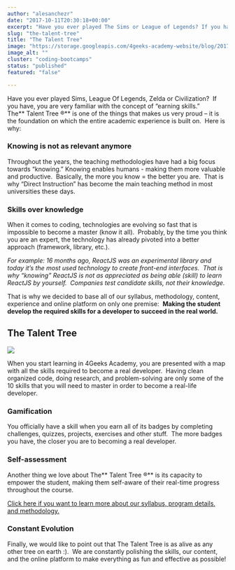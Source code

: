 ```yaml
---
author: "alesanchezr"
date: "2017-10-11T20:30:18+00:00"
excerpt: "Have you ever played The Sims or League of Legends? If you have, you familiar with the concept of “earning skills”"
slug: "the-talent-tree"
title: "The Talent Tree"
image: "https://storage.googleapis.com/4geeks-academy-website/blog/2017/10/Talents_for_Paladins.jpg"
image_alt: ""
cluster: "coding-bootcamps"
status: "published"
featured: "false"

---
```


Have you ever played Sims, League Of Legends, Zelda or Civilization?  If you have, you are very familiar with the concept of “earning skills.”  The** Talent Tree ®** is one of the things that makes us very proud – it is the foundation on which the entire academic experience is built on.  Here is why:


### **Knowing is not as relevant anymore**


Throughout the years, the teaching methodologies have had a big focus towards “knowing.” Knowing enables humans - making them more valuable and productive.  Basically, the more you know = the better you are.  That is why “Direct Instruction” has become the main teaching method in most universities these days.


### **Skills over knowledge**


When it comes to coding, technologies are evolving so fast that is impossible to become a master (know it all).  Probably, by the time you think you are an expert, the technology has already pivoted into a better approach (framework, library, etc.).

_For example: 16 months ago, ReactJS was an experimental library and today it’s the most used technology to create front-end interfaces.  That is why “knowing” ReactJS is not as appreciated as being able (skill) to learn ReactJS by yourself.  Companies test candidate skills, not their knowledge._

That is why we decided to base all of our syllabus, methodology, content, experience and online platform on only one premise:  **Making the student develop the required skills for a developer to succeed in the real world.**


## **The Talent Tree**


![](/wp-content/uploads/2017/10/specialties.png)

When you start learning in 4Geeks Academy, you are presented with a map with all the skills required to become a real developer.  Having clean organized code, doing research, and problem-solving are only some of the 10 skills that you will need to master in order to become a real-life developer.


### **Gamification**


You officially have a skill when you earn all of its badges by completing challenges, quizzes, projects, exercises and other stuff.  The more badges you have, the closer you are to becoming a real developer.


### **Self-assessment**


Another thing we love about The** Talent Tree ®** is its capacity to empower the student, making them self-aware of their real-time progress throughout the course.

[Click here if you want to learn more about our syllabus, program details, and methodology.](/the-program/)


### Constant Evolution


Finally, we would like to point out that The Talent Tree is as alive as any other tree on earth :).  We are constantly polishing the skills, our content, and the online platform to make everything as fun and effective as possible!
